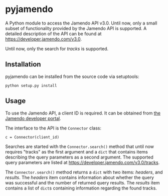 # pyjamendo
A Python module to access the Jamendo API v3.0. Until now, only a small subset of functionality provided by the Jamendo 
API is supported. A detailed description of the API can be found at https://developer.jamendo.com/v3.0.

Until now, only the search for *tracks* is supported. 

## Installation
pyjamendo can be installed from the source code via setuptools:

```
python setup.py install
```

## Usage
To use the Jamendo API, a client ID is required. It can be obtained from [the Jamendo developer portal](https://devportal.jamendo.com/).
 
The interface to the API is the ```Connector``` class:

```
c = Connector(client_id)
```

Searches are started with the ```Connector.search()``` method that until now requires "tracks" as the first argument
and a ```dict``` that contains items describing the query parameters as a second argument. The supported query parameters
are listed at https://developer.jamendo.com/v3.0/tracks.

The ```Connector.search()``` method returns a ```dict``` with two items: *headers*, and *results*. The *headers* item
contains information about whether the query was successful and the number of returned query results. The *results* item
contains a list of ```dict```s containing information regarding the found tracks.